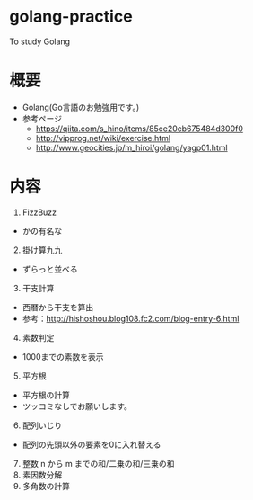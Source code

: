 # golang-practice
To study Golang

# 概要
- Golang(Go言語のお勉強用です。)
- 参考ページ
  - https://qiita.com/s_hino/items/85ce20cb675484d300f0
  - http://vipprog.net/wiki/exercise.html
  - http://www.geocities.jp/m_hiroi/golang/yagp01.html

# 内容
1. FizzBuzz
  - かの有名な
2. 掛け算九九
  - ずらっと並べる
3. 干支計算
  - 西暦から干支を算出
  - 参考：http://hishoshou.blog108.fc2.com/blog-entry-6.html
4. 素数判定
  - 1000までの素数を表示
5. 平方根
  - 平方根の計算
  - ツッコミなしでお願いします。
6. 配列いじり
  - 配列の先頭以外の要素を0に入れ替える
7. 整数 n から m までの和/二乗の和/三乗の和
8. 素因数分解
9. 多角数の計算
